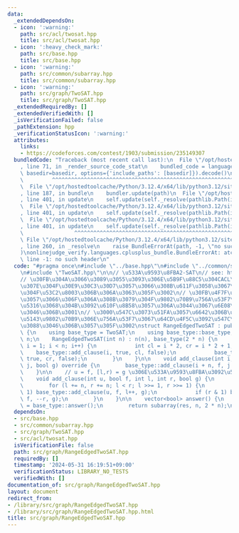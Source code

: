 ```yaml
---
data:
  _extendedDependsOn:
  - icon: ':warning:'
    path: src/acl/twosat.hpp
    title: src/acl/twosat.hpp
  - icon: ':heavy_check_mark:'
    path: src/base.hpp
    title: src/base.hpp
  - icon: ':warning:'
    path: src/common/subarray.hpp
    title: src/common/subarray.hpp
  - icon: ':warning:'
    path: src/graph/TwoSAT.hpp
    title: src/graph/TwoSAT.hpp
  _extendedRequiredBy: []
  _extendedVerifiedWith: []
  _isVerificationFailed: false
  _pathExtension: hpp
  _verificationStatusIcon: ':warning:'
  attributes:
    links:
    - https://codeforces.com/contest/1903/submission/235149307
  bundledCode: "Traceback (most recent call last):\n  File \"/opt/hostedtoolcache/Python/3.12.4/x64/lib/python3.12/site-packages/onlinejudge_verify/documentation/build.py\"\
    , line 71, in _render_source_code_stat\n    bundled_code = language.bundle(stat.path,\
    \ basedir=basedir, options={'include_paths': [basedir]}).decode()\n          \
    \         ^^^^^^^^^^^^^^^^^^^^^^^^^^^^^^^^^^^^^^^^^^^^^^^^^^^^^^^^^^^^^^^^^^^^^^^^^^^^^^^^^\n\
    \  File \"/opt/hostedtoolcache/Python/3.12.4/x64/lib/python3.12/site-packages/onlinejudge_verify/languages/cplusplus.py\"\
    , line 187, in bundle\n    bundler.update(path)\n  File \"/opt/hostedtoolcache/Python/3.12.4/x64/lib/python3.12/site-packages/onlinejudge_verify/languages/cplusplus_bundle.py\"\
    , line 401, in update\n    self.update(self._resolve(pathlib.Path(included), included_from=path))\n\
    \  File \"/opt/hostedtoolcache/Python/3.12.4/x64/lib/python3.12/site-packages/onlinejudge_verify/languages/cplusplus_bundle.py\"\
    , line 401, in update\n    self.update(self._resolve(pathlib.Path(included), included_from=path))\n\
    \  File \"/opt/hostedtoolcache/Python/3.12.4/x64/lib/python3.12/site-packages/onlinejudge_verify/languages/cplusplus_bundle.py\"\
    , line 401, in update\n    self.update(self._resolve(pathlib.Path(included), included_from=path))\n\
    \                ^^^^^^^^^^^^^^^^^^^^^^^^^^^^^^^^^^^^^^^^^^^^^^^^^^^^^^^^^\n \
    \ File \"/opt/hostedtoolcache/Python/3.12.4/x64/lib/python3.12/site-packages/onlinejudge_verify/languages/cplusplus_bundle.py\"\
    , line 260, in _resolve\n    raise BundleErrorAt(path, -1, \"no such header\"\
    )\nonlinejudge_verify.languages.cplusplus_bundle.BundleErrorAt: atcoder/twosat:\
    \ line -1: no such header\n"
  code: "#pragma once\n#include \"../base.hpp\"\n#include \"../common/subarray.hpp\"\
    \n#include \"TwoSAT.hpp\"\n\n// \u533A\u9593\u8FBA2-SAT\n// see: https://codeforces.com/contest/1903/submission/235149307\n\
    // \u30FB\u304A\u3066\u3089\u3055\u3093\u306E\u5B9F\u88C5\u304CACL\u3092\u3046\
    \u307E\u304F\u30E9\u30C3\u30D7\u3057\u3066\u308B\u611F\u3058\u3067\u3059\u3054\
    \u304F\u53C2\u8003\u306B\u306A\u3063\u305F\u3002\n// \u30FB\u4F7F\u7528\u5074\u3068\
    \u3057\u3066\u306F\u306A\u308B\u3079\u304F\u9802\u70B9\u756A\u53F7\u306E\u5909\
    \u5316\u3068\u304B\u3092\u610F\u8B58\u3057\u306A\u3044\u3067\u6E08\u3080\u3088\
    \u3046\u306B\u3001\n// \u3000\u547C\u3073\u51FA\u3057\u6642\u306B\u306F\u5168\u3066\
    \u5143\u9802\u70B9\u306E\u756A\u53F7\u3067\u64CD\u4F5C\u3092\u547C\u3079\u308B\
    \u3088\u3046\u306B\u3057\u305F\u3002\nstruct RangeEdgedTwoSAT : public TwoSAT\
    \ {\n    using base_type = TwoSAT;\n    using base_type::base_type;\n\n    int\
    \ n;\n    RangeEdgedTwoSAT(int n) : n(n), base_type(2 * n) {\n        for (int\
    \ i = 1; i < n; i++) {\n            int cl = i * 2, cr = i * 2 + 1;\n        \
    \    base_type::add_clause(i, true, cl, false);\n            base_type::add_clause(i,\
    \ true, cr, false);\n        }\n    }\n\n    void add_clause(int i, bool f, int\
    \ j, bool g) override {\n        base_type::add_clause(i + n, f, j + n, g);\n\
    \    }\n\n    // u = f, [l,r) = g \u306E\u533A\u9593\u8FBA\u3092\u5F35\u308B\n\
    \    void add_clause(int u, bool f, int l, int r, bool g) {\n        u += n;\n\
    \        for (l += n, r += n; l < r; l >>= 1, r >>= 1) {\n            if (l &\
    \ 1) base_type::add_clause(u, f, l++, g);\n            if (r & 1) base_type::add_clause(u,\
    \ f, --r, g);\n        }\n    }\n\n    vector<bool> answer() {\n        auto res\
    \ = base_type::answer();\n        return subarray(res, n, 2 * n);\n    }\n};\n"
  dependsOn:
  - src/base.hpp
  - src/common/subarray.hpp
  - src/graph/TwoSAT.hpp
  - src/acl/twosat.hpp
  isVerificationFile: false
  path: src/graph/RangeEdgedTwoSAT.hpp
  requiredBy: []
  timestamp: '2024-05-31 16:19:51+09:00'
  verificationStatus: LIBRARY_NO_TESTS
  verifiedWith: []
documentation_of: src/graph/RangeEdgedTwoSAT.hpp
layout: document
redirect_from:
- /library/src/graph/RangeEdgedTwoSAT.hpp
- /library/src/graph/RangeEdgedTwoSAT.hpp.html
title: src/graph/RangeEdgedTwoSAT.hpp
---
```

